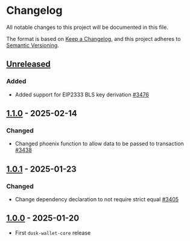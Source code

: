 # Changelog

All notable changes to this project will be documented in this file.

The format is based on [Keep a Changelog](https://keepachangelog.com/en/1.0.0/),
and this project adheres to [Semantic Versioning](https://semver.org/spec/v2.0.0.html).

## [Unreleased]

### Added

- Added support for EIP2333 BLS key derivation [#3476]

## [1.1.0] - 2025-02-14

### Changed

- Changed phoenix function to allow data to be passed to transaction [#3438] 

## [1.0.1] - 2025-01-23

### Changed

- Change dependency declaration to not require strict equal [#3405]

## [1.0.0] - 2025-01-20

- First `dusk-wallet-core` release

<!-- Issues -->
[#3476]: https://github.com/dusk-network/rusk/issues/3476
[#3438]: https://github.com/dusk-network/rusk/issues/3438
[#3405]: https://github.com/dusk-network/rusk/issues/3405

[Unreleased]: https://github.com/dusk-network/rusk/compare/dusk-wallet-core-1.1.0...HEAD
[1.1.0]: https://github.com/dusk-network/rusk/compare/dusk-wallet-core-1.0.1...dusk-wallet-core-1.1.0
[1.0.1]: https://github.com/dusk-network/rusk/compare/wallet-core-1.0.0...dusk-wallet-core-1.0.1
[1.0.0]: https://github.com/dusk-network/rusk/tree/wallet-core-1.0.0
